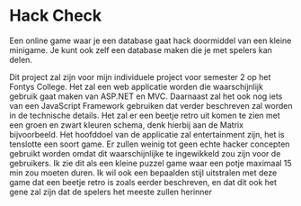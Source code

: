 # Hack Check 

Een online game waar je een database gaat hack doormiddel van een kleine minigame. Je kunt ook zelf een database maken die je met spelers kan delen. 

Dit project zal zijn voor mijn individuele project voor semester 2 op het Fontys College. Het zal een web applicatie worden die waarschijnlijk gebruik gaat maken van ASP.NET en MVC. Daarnaast zal het ook nog iets van een JavaScript Framework gebruiken dat verder beschreven zal worden in de technische details. Het zal er een beetje retro uit komen te zien met een groen en zwart kleuren schema, denk hierbij aan de Matrix bijvoorbeeld. Het hoofddoel van de applicatie zal entertainment zijn, het is tenslotte een soort game. Er zullen weinig tot geen echte hacker concepten gebruikt worden omdat dit waarschijnlijke te ingewikkeld zou zijn voor de gebruikers. Ik zie dit als een kleine puzzel game waar een potje maximaal 15 min zou moeten duren. Ik wil ook een bepaalden stijl uitstralen met deze game dat een beetje retro is zoals eerder beschreven, en dat dit ook het gene zal zijn dat de spelers het meeste zullen herinner 

